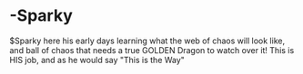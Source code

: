 # -Sparky
$Sparky here his early days learning what the web of chaos will look like, and ball of chaos that needs a true GOLDEN Dragon to watch over it! This is HIS job, and as he would say "This is the Way"
